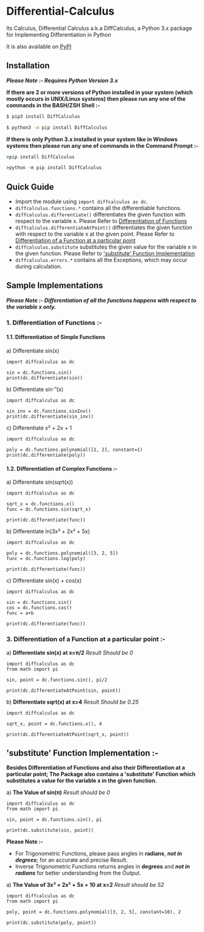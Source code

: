 # Differential-Calculus
Its Calculus, Differential Calculus a.k.a DiffCalculus, a Python 3.x package for Implementing Differentiation in Python

It is also available on [PyPI](https://pypi.org/project/diffcalculus/)

## Installation
***Please Note :- Requires Python Version 3.x***

**If there are 2 or more versions of Python installed in your system (which mostly occurs in UNIX/Linux systems) then please run any one of the commands in the BASH/ZSH Shell \:-**
```bash
$ pip3 install DiffCalculus
```
```bash
$ python3 -m pip install DiffCalculus
```

**If there is only Python 3.x installed in your system like in Windows systems then please run any one of commands in the Command Prompt \:-**
```cmd
>pip install DiffCalculus
```
```cmd
>python -m pip install DiffCalculus
```

## Quick Guide
- Import the module using `import diffcalculus as dc`.
- `diffcalculus.functions.*` contains all the differentiable functions.
- `diffcalculus.differentiate()` differentiates the given function with respect to the variable x. Please Refer to [Differentiation of Functions](#simpleDiff)
- `diffcalculus.differentiateAtPoint()` differentiates the given function with respect to the variable x at the given point. Please Refer to [Differentiation of a Function at a particular point](#pointDiff)
- `diffcalculus.substitute` substitutes the given value for the variable x in the given function. Please Refer to [\'substitute\' Function Implementation](#subs)
- `diffcalculus.errors.*` contains all the Exceptions, which may occur during calculation.

## Sample Implementations
***Please Note :- Differentiation of all the functions happens with respect to the variable x only.***
<a name='simpleDiff'>
### 1. Differentiation of Functions :-
</a>

#### 1.1. Differentiation of Simple Functions

a) Differentiate sin(x)
```python3
import diffcalculus as dc

sin = dc.functions.sin()
print(dc.differentiate(sin))
```

b) Differentiate sin⁻¹(x)
```python3
import diffcalculus as dc

sin_inv = dc.functions.sinInv()
print(dc.differentiate(sin_inv))
```

c) Differentiate x² + 2x + 1
```python3
import diffcalculus as dc

poly = dc.functions.polynomial([1, 2], constant=1)
print(dc.differentiate(poly))
```

#### 1.2. Differentiation of Complex Functions :-
a) Differentiate sin(sqrt(x))
```python3
import diffcalculus as dc

sqrt_x = dc.functions.x()
func = dc.functions.sin(sqrt_x)

print(dc.differentiate(func))
```

b) Differentiate ln(3x³ + 2x² + 5x)
```python3
import diffcalculus as dc

poly = dc.functions.polynomial([3, 2, 5])
func = dc.functions.log(poly)

print(dc.differentiate(func))
```

c) Differentiate sin(x) + cos(x)
```python3
import diffcalculus as dc

sin = dc.functions.sin()
cos = dc.functions.cos()
func = a+b

print(dc.differentiate(func))
```

<a name='pointDiff'>

### 3. Differentiation of a Function at a particular point :-
</a>

a) **Differentiate sin(x) at x=π/2** _Result Should be 0_
```python3
import diffcalculus as dc
from math import pi

sin, point = dc.functions.sin(), pi/2

print(dc.differentiateAtPoint(sin, point))
```

b) **Differentiate sqrt(x) at x=4**	_Result Should be 0.25_
```python3
import diffcalculus as dc

sqrt_x, point = dc.functions.x(), 4

print(dc.differentiateAtPoint(sqrt_x, point))
```

<a name='subs'>

## \'substitute\' Function Implementation \:-
</a>

**Besides Differentiation of Functions and also their Differentiation at a particular point; The Package also contains a 'substitute' Function which substitutes a value for the variable x in the given function.**

a) **The Value of sin(π)** _Result should be 0_
```python3
import diffcalculus as dc
from math import pi

sin, point = dc.functions.sin(), pi

print(dc.substitute(sin, point))
```
**Please Note \:-**

- For Trigonometric Functions, please pass angles in **radians**, ***not in degrees***; for an accurate and precise Result.
- Inverse Trigonometric Functions returns angles in **degrees** and ***not in radians*** for better understanding from the Output.

a) **The Value of 3x³ + 2x² + 5x + 10 at x=2** _Result should be 52_
```python3
import diffcalculus as dc
from math import pi

poly, point = dc.functions.polynomial([3, 2, 5], constant=10), 2

print(dc.substitute(poly, point))
```

